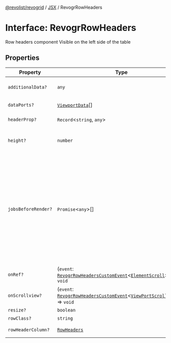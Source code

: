 [@revolist/revogrid](README.md) / [JSX](Namespace.JSX.md) / RevogrRowHeaders

# Interface: RevogrRowHeaders

Row headers component
Visible on the left side of the table

## Properties

| Property | Type | Description | Defined in |
| ------ | ------ | ------ | ------ |
| `additionalData?` | `any` | Additional data to pass to renderer | [src/components.d.ts:2118](https://github.com/revolist/revogrid/blob/a348821be3a2642110f5dc893d4bd9cba16c5101/src/components.d.ts#L2118) |
| `dataPorts?` | [`ViewportData`](TypeAlias.ViewportData.md)[] | Viewport data | [src/components.d.ts:2122](https://github.com/revolist/revogrid/blob/a348821be3a2642110f5dc893d4bd9cba16c5101/src/components.d.ts#L2122) |
| `headerProp?` | `Record`\<`string`, `any`\> | Header props | [src/components.d.ts:2126](https://github.com/revolist/revogrid/blob/a348821be3a2642110f5dc893d4bd9cba16c5101/src/components.d.ts#L2126) |
| `height?` | `number` | Header height to setup row headers | [src/components.d.ts:2130](https://github.com/revolist/revogrid/blob/a348821be3a2642110f5dc893d4bd9cba16c5101/src/components.d.ts#L2130) |
| `jobsBeforeRender?` | `Promise`\<`any`\>[] | Prevent rendering until job is done. Can be used for initial rendering performance improvement. When several plugins require initial rendering this will prevent double initial rendering. | [src/components.d.ts:2134](https://github.com/revolist/revogrid/blob/a348821be3a2642110f5dc893d4bd9cba16c5101/src/components.d.ts#L2134) |
| `onRef?` | (`event`: [`RevogrRowHeadersCustomEvent`](Interface.RevogrRowHeadersCustomEvent.md)\<[`ElementScroll`](Interface.ElementScroll.md)\>) => `void` | Register element to scroll | [src/components.d.ts:2138](https://github.com/revolist/revogrid/blob/a348821be3a2642110f5dc893d4bd9cba16c5101/src/components.d.ts#L2138) |
| `onScrollview?` | (`event`: [`RevogrRowHeadersCustomEvent`](Interface.RevogrRowHeadersCustomEvent.md)\<[`ViewPortScrollEvent`](TypeAlias.ViewPortScrollEvent.md)\>) => `void` | Scroll viewport | [src/components.d.ts:2142](https://github.com/revolist/revogrid/blob/a348821be3a2642110f5dc893d4bd9cba16c5101/src/components.d.ts#L2142) |
| `resize?` | `boolean` | Enable resize | [src/components.d.ts:2146](https://github.com/revolist/revogrid/blob/a348821be3a2642110f5dc893d4bd9cba16c5101/src/components.d.ts#L2146) |
| `rowClass?` | `string` | Row class | [src/components.d.ts:2150](https://github.com/revolist/revogrid/blob/a348821be3a2642110f5dc893d4bd9cba16c5101/src/components.d.ts#L2150) |
| `rowHeaderColumn?` | [`RowHeaders`](Interface.RowHeaders.md) | Row header column | [src/components.d.ts:2154](https://github.com/revolist/revogrid/blob/a348821be3a2642110f5dc893d4bd9cba16c5101/src/components.d.ts#L2154) |
